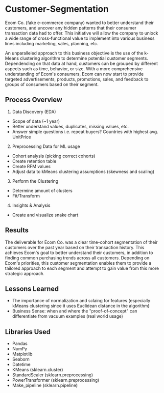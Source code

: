 # Customer-Segmentation

Ecom Co. (fake e-commerce company) wanted to better understand their customers, and uncover any hidden patterns that their consumer transaction data had to offer. This initiative will allow the company to unlock a wide range of cross-functional value to implement into various business lines including marketing, sales, planning, etc.

An unparalleled approach to this business objective is the use of the k-Means clustering algorithm to determine potential customer segments. Dependending on that data at hand, customers can be grouped by different aspects such as time, behavior, or size. With a more comprehensive understanding of Ecom's consumers, Ecom can now start to provide targeted advertisements, products, promotions, sales, and feedback to groups of consumers based on their segment.

## Process Overview
1. Data Discovery (EDA)
  - Scope of data (~1 year)
  - Better understand values, duplicates, missing values, etc.
  - Answer simple questions i.e. repeat buyers? Countries with highest avg. UnitPrice
2. Preprocessing Data for ML usage
  - Cohort analysis (picking correct cohorts)
  - Create retention table
  - Create RFM values
  - Adjust data to kMeans clustering assumptions (skewness and scaling)
3. Perform the Clustering
  - Determine amount of clusters
  - Fit/Transform
4. Insights & Analysis
  - Create and visualize snake chart

## Results
The deliverable for Ecom Co. was a clear time-cohort segmentation of their customers over the past year based on their transaction history. This achieves Ecom's goal to better understand their customers, in addition to finding common purchasing trends across all customers. Depending on Ecom's priorities, this customer segmentation enables them to provide a tailored approach to each segment and attempt to gain value from this more strategic approach.

## Lessons Learned
- The importance of normalization and sclaing for features (especially kMeans clustering since it uses Euclidean distance in the algorithm)
- Business Sense: when and where the "proof-of-concept" can differentiate from vacuum examples (real world usage)

## Libraries Used
- Pandas
- NumPy
- Matplotlib
- Seaborn
- Datetime
- KMeans (sklearn.cluster)
- StandardScaler (sklearn.preprocessing)
- PowerTransformer (sklearn.preprocessing)
- Make_pipeline (sklearn.pipeline)
